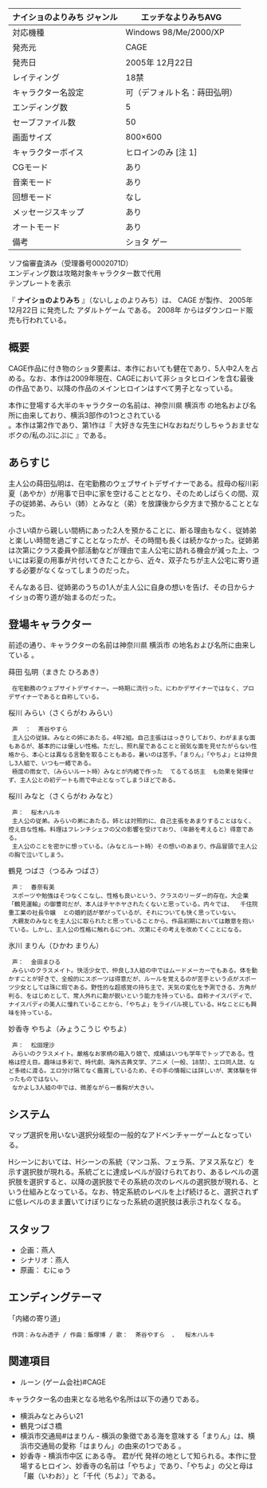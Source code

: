 ナイショのよりみち  ジャンル  |  エッチなよりみちAVG   
---|---  
対応機種  |  Windows  98/Me/2000/XP   
発売元  |  CAGE   
発売日  |  2005年  12月22日   
レイティング  |  18禁   
キャラクター名設定  |  可（デフォルト名：蒔田弘明）   
エンディング数  |  5   
セーブファイル数  |  50   
画面サイズ  |  800×600   
キャラクターボイス  |  ヒロインのみ  [注 1]   
CGモード  |  あり   
音楽モード  |  あり   
回想モード  |  なし   
メッセージスキップ  |  あり   
オートモード  |  あり   
備考  |  ショタ  ゲー   
ソフ倫審査済み（受理番号0002071D）  
エンディング数は攻略対象キャラクター数で代用  
テンプレートを表示  
  
『 **ナイショのよりみち** 』（ないしょのよりみち）は、  CAGE  が製作、  2005年  12月22日  に発売した  アダルトゲーム
である。  2008年  からはダウンロード販売も行われている。

##  概要  

CAGE作品に付き物のショタ要素は、本作においても健在であり、5人中2人を占める。なお、本作は2009年現在、CAGEにおいて非ショタヒロインを含む最後の作品であり、以降の作品のメインヒロインはすべて男子となっている。

本作に登場する大半のキャラクターの名前は、神奈川県  横浜市  の地名および名所に由来しており、横浜3部作の1つとされている  
。本作は第2作であり、第1作は『  大好きな先生にHなおねだりしちゃうおませなボクの/私のぷにぷに  』である。

##  あらすじ  

主人公の蒔田弘明は、在宅勤務のウェブサイトデザイナーである。叔母の桜川彩夏（あやか）が用事で日中に家を空けることとなり、そのためしばらくの間、双子の従姉弟、みらい（姉）とみなと（弟）を放課後から夕方まで預かることとなった。

小さい頃から親しい間柄にあった2人を預かることに、断る理由もなく、従姉弟と楽しい時間を過ごすこととなったが、その時間も長くは続かなかった。従姉弟は次第にクラス委員や部活動などが理由で主人公宅に訪れる機会が減った上、ついには彩夏の用事が片付いてきたことから、近々、双子たちが主人公宅に寄り道する必要がなくなってしまうのだった。

そんなある日、従姉弟のうちの1人が主人公に自身の想いを告げ、その日からナイショの寄り道が始まるのだった。

##  登場キャラクター  

前述の通り、キャラクターの名前は神奈川県  横浜市  の地名および名所に由来している    。

蒔田 弘明（まきた ひろあき）

     在宅勤務のウェブサイトデザイナー。一時期に流行った、にわかデザイナーではなく、プロデザイナーであると自称している。 
桜川 みらい（さくらがわ みらい）

     声  ：  茶谷やすら 
     主人公の従妹。みなとの姉にあたる。4年2組。自己主張ははっきりしており、わがままな面もあるが、基本的には優しい性格。ただし、照れ屋であることと弱気な面を見せたがらない性格から、本心とは異なる言動を取ることもある。暑いのは苦手。「まりん」「やちよ」とは仲良し3人組で、いつも一緒である。 
     極度の雨女で、（みらいルート時）みなとが内緒で作った  てるてる坊主  も効果を発揮せず、主人公との初デートも雨で中止となってしまうほどである。 
桜川 みなと（さくらがわ みなと）

     声：  桜木ハルキ 
     主人公の従弟。みらいの弟にあたる。姉とは対照的に、自己主張をあまりすることはなく、控え目な性格。料理はフレンチシェフの父の影響を受けており、（年齢を考えると）得意である。 
     主人公のことを密かに想っている。（みなとルート時）その想いのあまり、作品冒頭で主人公の胸で泣いてしまう。 
鶴見 つばさ（つるみ つばさ）

     声：  春奈有美 
     スポーツや勉強はそつなくこなし、性格も良いという、クラスのリーダー的存在。大企業「鶴見運輸」の御曹司だが、本人はチヤホヤされたくないと思っている。内々では、  千住院重工業の社長令嬢  との婚約話が挙がっているが、それについても快く思っていない。 
     大親友のみなとを主人公に取られたと思っていることから、作品初期においては敵意を抱いている。しかし、主人公の性格に触れるにつれ、次第にその考えを改めてくことになる。 
氷川 まりん（ひかわ まりん）

     声：  金田まひる 
     みらいのクラスメイト。快活少女で、仲良し3人組の中ではムードメーカーでもある。体を動かすことが好きで、全般的にスポーツは得意だが、ルールを覚えるのが苦手という点がスポーツ少女としては珠に瑕である。野性的な超感覚の持ち主で、天気の変化を予測できる、方角が判る、をはじめとして、常人外れに勘が鋭いという能力を持っている。自称ナイスバディで、ナイスバディの美人に憧れていることから、「やちよ」をライバル視している。Hなことにも興味を持っている。 
妙香寺 やちよ（みょうこうじ やちよ）

     声：  松田理沙 
     みらいのクラスメイト。厳格なお家柄の箱入り娘で、成績はいつも学年でトップである。性格は控え目。趣味は多彩で、時代劇、海外古典文学、アニメ（一般、18禁）、エロ同人誌、など多岐に渡る。エロ分け隔てなく鑑賞しているため、その手の情報には詳しいが、実体験を伴ったものではない。 
     なかよし3人組の中では、微差ながら一番胸が大きい。 

##  システム  

マップ選択を用いない選択分岐型の一般的なアドベンチャーゲームとなっている。

Hシーンにおいては、Hシーンの系統（マンコ系、フェラ系、アヌス系など）を示す選択肢が現れる。系統ごとに達成レベルが設けられており、あるレベルの選択肢を選択すると、以降の選択肢でその系統の次のレベルの選択肢が現れる、という仕組みとなっている。なお、特定系統のレベルを上げ続けると、選択されずに低レベルのまま置いてけぼりになった系統の選択肢は表示されなくなる。

##  スタッフ  

  * 企画：燕人 
  * シナリオ：燕人 
  * 原画：  むにゅう 

##  エンディングテーマ  

「内緒の寄り道」

     作詞：みなみ透子 / 作曲：飯塚博 / 歌：  茶谷やすら  、  桜木ハルキ 

##  関連項目  

  * ルーン (ゲーム会社)#CAGE 

キャラクター名の由来となる地名や名所は以下の通りである。

  * 横浜みなとみらい21 
  * 鶴見つばさ橋 
  * 横浜市交通局#はまりん  \- 横浜の象徴である海を意味する「まりん」は、横浜市交通局の愛称「はまりん」の由来の1つである    。 
  * 妙香寺 -  横浜市中区  にある寺。  君が代  発祥の地として知られる。本作に登場するヒロイン、妙香寺の名前は「やちよ」であり、「やちよ」の父と母は「巌（いわお）」と「千代（ちよ）」である。 


